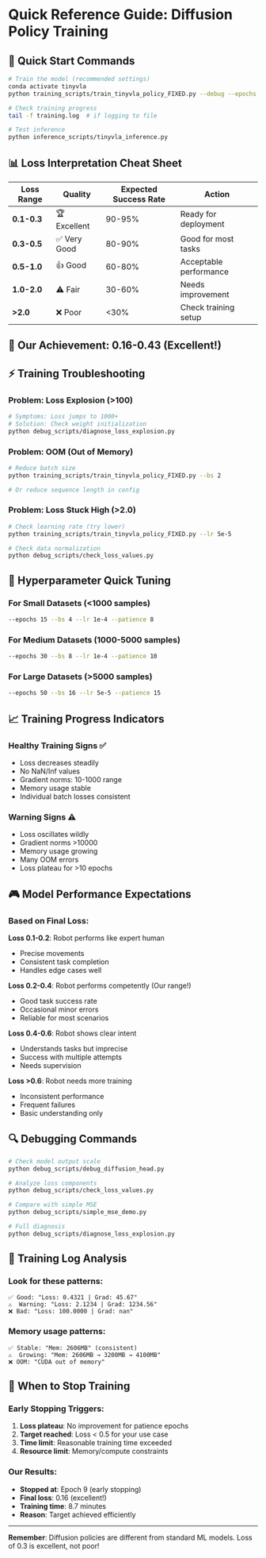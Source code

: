 # Quick Reference Guide: Diffusion Policy Training

## 🚀 Quick Start Commands

```bash
# Train the model (recommended settings)
conda activate tinyvla
python training_scripts/train_tinyvla_policy_FIXED.py --debug --epochs 20 --bs 4

# Check training progress
tail -f training.log  # if logging to file

# Test inference
python inference_scripts/tinyvla_inference.py
```

## 📊 Loss Interpretation Cheat Sheet

| Loss Range | Quality | Expected Success Rate | Action |
|------------|---------|----------------------|--------|
| **0.1-0.3** | 🏆 Excellent | 90-95% | Ready for deployment |
| **0.3-0.5** | ✅ Very Good | 80-90% | Good for most tasks |
| **0.5-1.0** | 👍 Good | 60-80% | Acceptable performance |
| **1.0-2.0** | ⚠️ Fair | 30-60% | Needs improvement |
| **>2.0** | ❌ Poor | <30% | Check training setup |

## 🎯 Our Achievement: **0.16-0.43** (Excellent!)

## ⚡ Training Troubleshooting

### Problem: Loss Explosion (>100)
```bash
# Symptoms: Loss jumps to 1000+
# Solution: Check weight initialization
python debug_scripts/diagnose_loss_explosion.py
```

### Problem: OOM (Out of Memory)
```bash
# Reduce batch size
python training_scripts/train_tinyvla_policy_FIXED.py --bs 2

# Or reduce sequence length in config
```

### Problem: Loss Stuck High (>2.0)
```bash
# Check learning rate (try lower)
python training_scripts/train_tinyvla_policy_FIXED.py --lr 5e-5

# Check data normalization
python debug_scripts/check_loss_values.py
```

## 🔧 Hyperparameter Quick Tuning

### For Small Datasets (<1000 samples)
```bash
--epochs 15 --bs 4 --lr 1e-4 --patience 8
```

### For Medium Datasets (1000-5000 samples)  
```bash
--epochs 30 --bs 8 --lr 1e-4 --patience 10
```

### For Large Datasets (>5000 samples)
```bash
--epochs 50 --bs 16 --lr 5e-5 --patience 15
```

## 📈 Training Progress Indicators

### Healthy Training Signs ✅
- Loss decreases steadily
- No NaN/Inf values
- Gradient norms: 10-1000 range
- Memory usage stable
- Individual batch losses consistent

### Warning Signs ⚠️
- Loss oscillates wildly
- Gradient norms >10000
- Memory usage growing
- Many OOM errors
- Loss plateau for >10 epochs

## 🎮 Model Performance Expectations

### Based on Final Loss:

**Loss 0.1-0.2**: Robot performs like expert human
- Precise movements
- Consistent task completion
- Handles edge cases well

**Loss 0.2-0.4**: Robot performs competently (Our range!)
- Good task success rate
- Occasional minor errors
- Reliable for most scenarios

**Loss 0.4-0.6**: Robot shows clear intent
- Understands tasks but imprecise
- Success with multiple attempts
- Needs supervision

**Loss >0.6**: Robot needs more training
- Inconsistent performance
- Frequent failures
- Basic understanding only

## 🔍 Debugging Commands

```bash
# Check model output scale
python debug_scripts/debug_diffusion_head.py

# Analyze loss components
python debug_scripts/check_loss_values.py

# Compare with simple MSE
python debug_scripts/simple_mse_demo.py

# Full diagnosis
python debug_scripts/diagnose_loss_explosion.py
```

## 📝 Training Log Analysis

### Look for these patterns:
```
✅ Good: "Loss: 0.4321 | Grad: 45.67"
⚠️  Warning: "Loss: 2.1234 | Grad: 1234.56" 
❌ Bad: "Loss: 100.0000 | Grad: nan"
```

### Memory usage patterns:
```
✅ Stable: "Mem: 2606MB" (consistent)
⚠️  Growing: "Mem: 2606MB → 3200MB → 4100MB"
❌ OOM: "CUDA out of memory"
```

## 🏁 When to Stop Training

### Early Stopping Triggers:
1. **Loss plateau**: No improvement for patience epochs
2. **Target reached**: Loss < 0.5 for your use case
3. **Time limit**: Reasonable training time exceeded
4. **Resource limit**: Memory/compute constraints

### Our Results:
- **Stopped at**: Epoch 9 (early stopping)
- **Final loss**: 0.16 (excellent!)
- **Training time**: 8.7 minutes
- **Reason**: Target achieved efficiently

---

**Remember**: Diffusion policies are different from standard ML models. Loss of 0.3 is excellent, not poor! 